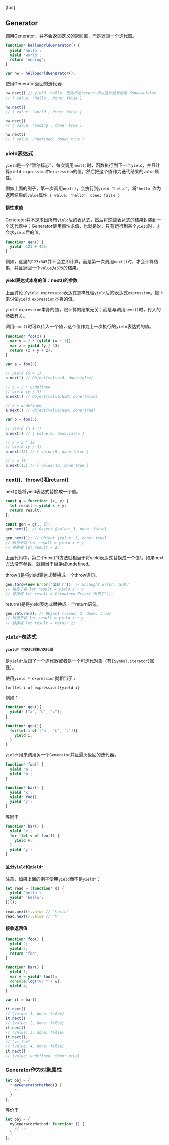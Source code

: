 [toc]

## Generator  

调用Generator，并不会返回定义的返回值，而是返回一个迭代器。  

```ts
function* helloWorldGenerator() {
  yield 'hello';
  yield 'world';
  return 'ending';
}

var hw = helloWorldGenerator();
```
使用Generator返回的迭代器  

```ts
hw.next() // yield 'hello' 因为不是return 所以迭代没有结束 done==>false
// { value: 'hello', done: false }

hw.next()
// { value: 'world', done: false }

hw.next()
// { value: 'ending', done: true }

hw.next()
// { value: undefined, done: true }
```

### yield表达式

`yield`是一个“暂停标志”，每次调用`next()`时，函数执行到下一个`yield`，并且计算`yield expression`中`expression`的值，然后把这个值作为迭代结果的`value`属性。  

例如上面的例子，第一次调用`next()`，会执行到`yield 'hello'`，将`'hello'`作为返回结果的`value`属性` { value: 'hello', done: false }`  

#### 惰性求值  
Generator并不是求出所有`yield`后的表达式，然后将这些表达式的结果封装到一个迭代器中；Generator使用惰性求值，也就是说，只有运行到某个`yield`时，才会求`yield`后的值。  

```ts
function* gen() {
  yield  123 + 456;
}
```

例如，这里的`123+345`并不会立即计算，而是第一次调用`next()`时，才会计算结果，并且返回一个`value`为`579`的结果。  


#### yield表达式本身的值：next()的参数
上面讨论了`yield expression`表达式怎样处理`yield`后的表达式`expression`。接下来讨论`yield expression`本身的值。  

`yield expression`本身的值，跟计算的结果无关；而是与调用`next()`时，传入的参数有关。  

调用`next()`时可以传入一个值，这个值作为上一次执行的`yield`表达式的值。  


```ts
function* foo(x) {
  var y = 2 * (yield (x + 1));
  var z = yield (y / 3);
  return (x + y + z);
}

var a = foo(5);

// yield (5 + 1)
a.next() // Object{value:6, done:false}

// y = 2 * undefined
// yield (y / 3)
a.next() // Object{value:NaN, done:false}

// z = undefined
a.next() // Object{value:NaN, done:true}

var b = foo(5);

// yield (5 + 1)
b.next() // { value:6, done:false }

// y = 2 * 12
// yield (y / 3)
b.next(12) // { value:8, done:false }

// z = 13
b.next(13) // { value:42, done:true }

```
### next()、throw()和return()  
next()是将yield表达式替换成一个值。
```ts
const g = function* (x, y) {
  let result = yield x + y;
  return result;
};

const gen = g(1, 2);
gen.next(); // Object {value: 3, done: false}

gen.next(1); // Object {value: 1, done: true}
// 相当于将 let result = yield x + y
// 替换成 let result = 1;
```
上面代码中，第二个next(1)方法就相当于将yield表达式替换成一个值1。如果next方法没有参数，就相当于替换成undefined。

throw()是将yield表达式替换成一个throw语句。
```ts
gen.throw(new Error('出错了')); // Uncaught Error: 出错了
// 相当于将 let result = yield x + y
// 替换成 let result = throw(new Error('出错了'));
```
return()是将yield表达式替换成一个return语句。
```ts
gen.return(2); // Object {value: 2, done: true}
// 相当于将 let result = yield x + y
// 替换成 let result = return 2;
```

### `yield*`表达式  

#### `yield* 可迭代对象/迭代器`
是`yield*`后跟了一个迭代器或者是一个可迭代对象（有`[Symbol.iterator]`属性）。   

使用`yield * expression`就相当于：

`for(let i of expression){yield i}`

例如：
```ts
function* gen(){
  yield* ["a", "b", "c"];
}

function* gen(){
  for(let i of ['a', 'b', 'c']){
    yield i;
  }
}
```
`yield*`用来调用另一个`Generator`并且遍历返回的迭代器。  
```ts
function* foo() {
  yield 'a';
  yield 'b';
}

function* bar() {
  yield 'x';
  yield* foo();
  yield 'y';
}
```

等同于
```ts
function* bar() {
  yield 'x';
  for (let v of foo()) {
    yield v;
  }
  yield 'y';
}
```

#### 区分`yield`和`yield*`
注意，如果上面的例子使用`yield`而不是`yield*`：  

```ts
let read = (function* () {
  yield 'hello';
  yield* 'hello';
})();

read.next().value // "hello"
read.next().value // "h"
```


#### 接收返回值  
```ts
function* foo() {
  yield 2;
  yield 3;
  return "foo";
}

function* bar() {
  yield 1;
  var v = yield* foo();
  console.log("v: " + v);
  yield 4;
}

var it = bar();

it.next()
// {value: 1, done: false}
it.next()
// {value: 2, done: false}
it.next()
// {value: 3, done: false}
it.next();
// "v: foo"
// {value: 4, done: false}
it.next()
// {value: undefined, done: true}
```

### Generator作为对象属性  

```ts
let obj = {
  * myGeneratorMethod() {
    ···
  }
};
```

等价于  

```ts
let obj = {
  myGeneratorMethod: function* () {
    // ···
  }
};
```